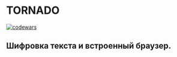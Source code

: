 # TORNADO 
[![codewars](https://www.codewars.com/users/username/badges/small)](https://www.codewars.com/users/username) 
## Шифровка текста и встроенный браузер. 

